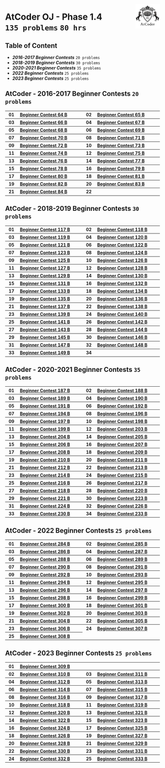 <picture><img align="right" width="80" src="/logos/atcoder.png"></img></picture>

# AtCoder OJ - Phase 1.4 <br> `135 problems` `80 hrs`

## Table of Content

- ***2016-2017 Beginner Contests***      `20 problems`
- ***2018-2019 Beginner Contests***      `30 problems`
- ***2020-2021 Beginner Contests***      `35 problems`
- ***2022 Beginner Contests***           `25 problems`
- ***2023 Beginner Contests***           `25 problems`

## AtCoder - 2016-2017 Beginner Contests `20 problems`

<table>
    <tbody>
        <tr>
<th align="center" width="50px">01</th><th align="left" width="550px"><a href="https://atcoder.jp/contests/abc064/tasks/abc064_b">Beginner Contest 64 B</a></th>
<th align="center" width="50px">02</th><th align="left" width="550px"><a href="https://atcoder.jp/contests/abc065/tasks/abc065_b">Beginner Contest 65 B</a></th>
        </tr>
        <tr>
<th align="center" width="50px">03</th><th align="left" width="550px"><a href="https://atcoder.jp/contests/abc066/tasks/abc066_b">Beginner Contest 66 B</a></th>
<th align="center" width="50px">04</th><th align="left" width="550px"><a href="https://atcoder.jp/contests/abc067/tasks/abc067_b">Beginner Contest 67 B</a></th>
        </tr>
        <tr>
<th align="center" width="50px">05</th><th align="left" width="550px"><a href="https://atcoder.jp/contests/abc068/tasks/abc068_b">Beginner Contest 68 B</a></th>
<th align="center" width="50px">06</th><th align="left" width="550px"><a href="https://atcoder.jp/contests/abc069/tasks/abc069_b">Beginner Contest 69 B</a></th>
        </tr>
        <tr>
<th align="center" width="50px">07</th><th align="left" width="550px"><a href="https://atcoder.jp/contests/abc070/tasks/abc070_b">Beginner Contest 70 B</a></th>
<th align="center" width="50px">08</th><th align="left" width="550px"><a href="https://atcoder.jp/contests/abc071/tasks/abc071_b">Beginner Contest 71 B</a></th>
        </tr>
        <tr>
<th align="center" width="50px">09</th><th align="left" width="550px"><a href="https://atcoder.jp/contests/abc072/tasks/abc072_b">Beginner Contest 72 B</a></th>
<th align="center" width="50px">10</th><th align="left" width="550px"><a href="https://atcoder.jp/contests/abc073/tasks/abc073_b">Beginner Contest 73 B</a></th>
        </tr>
        <tr>
<th align="center" width="50px">11</th><th align="left" width="550px"><a href="https://atcoder.jp/contests/abc074/tasks/abc074_b">Beginner Contest 74 B</a></th>
<th align="center" width="50px">12</th><th align="left" width="550px"><a href="https://atcoder.jp/contests/abc075/tasks/abc075_b">Beginner Contest 75 B</a></th>
        </tr>
        <tr>
<th align="center" width="50px">13</th><th align="left" width="550px"><a href="https://atcoder.jp/contests/abc076/tasks/abc076_b">Beginner Contest 76 B</a></th>
<th align="center" width="50px">14</th><th align="left" width="550px"><a href="https://atcoder.jp/contests/abc077/tasks/abc077_b">Beginner Contest 77 B</a></th>
        </tr>
        <tr>
<th align="center" width="50px">15</th><th align="left" width="550px"><a href="https://atcoder.jp/contests/abc078/tasks/abc078_b">Beginner Contest 78 B</a></th>
<th align="center" width="50px">16</th><th align="left" width="550px"><a href="https://atcoder.jp/contests/abc079/tasks/abc079_b">Beginner Contest 79 B</a></th>
        </tr>
        <tr>
<th align="center" width="50px">17</th><th align="left" width="550px"><a href="https://atcoder.jp/contests/abc080/tasks/abc080_b">Beginner Contest 80 B</a></th>
<th align="center" width="50px">18</th><th align="left" width="550px"><a href="https://atcoder.jp/contests/abc081/tasks/abc081_b">Beginner Contest 81 B</a></th>
        </tr>
        <tr>
<th align="center" width="50px">19</th><th align="left" width="550px"><a href="https://atcoder.jp/contests/abc082/tasks/abc082_b">Beginner Contest 82 B</a></th>
<th align="center" width="50px">20</th><th align="left" width="550px"><a href="https://atcoder.jp/contests/abc083/tasks/abc083_b">Beginner Contest 83 B</a></th>
        </tr>
        <tr>
<th align="center" width="50px">21</th><th align="left" width="550px"><a href="https://atcoder.jp/contests/abc084/tasks/abc084_b">Beginner Contest 84 B</a></th>
<th align="center" width="50px">22</th><th align="left" width="550px"><a href=""></a></th>
        </tr>
    </tbody>
</table>

## AtCoder - 2018-2019 Beginner Contests `30 problems`

<table>
    <tbody>
        <tr>
<th align="center" width="50px">01</th><th align="left" width="550px"><a href="https://atcoder.jp/contests/abc117/tasks/abc117_b">Beginner Contest 117 B</a></th>
<th align="center" width="50px">02</th><th align="left" width="550px"><a href="https://atcoder.jp/contests/abc118/tasks/abc118_b">Beginner Contest 118 B</a></th>
        </tr>
        <tr>
<th align="center" width="50px">03</th><th align="left" width="550px"><a href="https://atcoder.jp/contests/abc119/tasks/abc119_b">Beginner Contest 119 B</a></th>
<th align="center" width="50px">04</th><th align="left" width="550px"><a href="https://atcoder.jp/contests/abc120/tasks/abc120_b">Beginner Contest 120 B</a></th>
        </tr>
        <tr>
<th align="center" width="50px">05</th><th align="left" width="550px"><a href="https://atcoder.jp/contests/abc121/tasks/abc121_b">Beginner Contest 121 B</a></th>
<th align="center" width="50px">06</th><th align="left" width="550px"><a href="https://atcoder.jp/contests/abc122/tasks/abc122_b">Beginner Contest 122 B</a></th>
        </tr>
        <tr>
<th align="center" width="50px">07</th><th align="left" width="550px"><a href="https://atcoder.jp/contests/abc123/tasks/abc123_b">Beginner Contest 123 B</a></th>
<th align="center" width="50px">08</th><th align="left" width="550px"><a href="https://atcoder.jp/contests/abc124/tasks/abc124_b">Beginner Contest 124 B</a></th>
        </tr>
        <tr>
<th align="center" width="50px">09</th><th align="left" width="550px"><a href="https://atcoder.jp/contests/abc125/tasks/abc125_b">Beginner Contest 125 B</a></th>
<th align="center" width="50px">10</th><th align="left" width="550px"><a href="https://atcoder.jp/contests/abc126/tasks/abc126_b">Beginner Contest 126 B</a></th>
        </tr>
        <tr>
<th align="center" width="50px">11</th><th align="left" width="550px"><a href="https://atcoder.jp/contests/abc127/tasks/abc127_b">Beginner Contest 127 B</a></th>
<th align="center" width="50px">12</th><th align="left" width="550px"><a href="https://atcoder.jp/contests/abc128/tasks/abc128_b">Beginner Contest 128 B</a></th>
        </tr>
        <tr>
<th align="center" width="50px">13</th><th align="left" width="550px"><a href="https://atcoder.jp/contests/abc129/tasks/abc129_b">Beginner Contest 129 B</a></th>
<th align="center" width="50px">14</th><th align="left" width="550px"><a href="https://atcoder.jp/contests/abc130/tasks/abc130_b">Beginner Contest 130 B</a></th>
        </tr>
        <tr>
<th align="center" width="50px">15</th><th align="left" width="550px"><a href="https://atcoder.jp/contests/abc131/tasks/abc131_b">Beginner Contest 131 B</a></th>
<th align="center" width="50px">16</th><th align="left" width="550px"><a href="https://atcoder.jp/contests/abc132/tasks/abc132_b">Beginner Contest 132 B</a></th>
        </tr>
        <tr>
<th align="center" width="50px">17</th><th align="left" width="550px"><a href="https://atcoder.jp/contests/abc133/tasks/abc133_b">Beginner Contest 133 B</a></th>
<th align="center" width="50px">18</th><th align="left" width="550px"><a href="https://atcoder.jp/contests/abc134/tasks/abc134_b">Beginner Contest 134 B</a></th>
        </tr>
        <tr>
<th align="center" width="50px">19</th><th align="left" width="550px"><a href="https://atcoder.jp/contests/abc135/tasks/abc135_b">Beginner Contest 135 B</a></th>
<th align="center" width="50px">20</th><th align="left" width="550px"><a href="https://atcoder.jp/contests/abc136/tasks/abc136_b">Beginner Contest 136 B</a></th>
        </tr>
        <tr>
<th align="center" width="50px">21</th><th align="left" width="550px"><a href="https://atcoder.jp/contests/abc137/tasks/abc137_b">Beginner Contest 137 B</a></th>
<th align="center" width="50px">22</th><th align="left" width="550px"><a href="https://atcoder.jp/contests/abc138/tasks/abc138_b">Beginner Contest 138 B</a></th>
        </tr>
        <tr>
<th align="center" width="50px">23</th><th align="left" width="550px"><a href="https://atcoder.jp/contests/abc139/tasks/abc139_b">Beginner Contest 139 B</a></th>
<th align="center" width="50px">24</th><th align="left" width="550px"><a href="https://atcoder.jp/contests/abc140/tasks/abc140_b">Beginner Contest 140 B</a></th>
        </tr>
        <tr>
<th align="center" width="50px">25</th><th align="left" width="550px"><a href="https://atcoder.jp/contests/abc141/tasks/abc141_b">Beginner Contest 141 B</a></th>
<th align="center" width="50px">26</th><th align="left" width="550px"><a href="https://atcoder.jp/contests/abc142/tasks/abc142_b">Beginner Contest 142 B</a></th>
        </tr>
        <tr>
<th align="center" width="50px">27</th><th align="left" width="550px"><a href="https://atcoder.jp/contests/abc143/tasks/abc143_b">Beginner Contest 143 B</a></th>
<th align="center" width="50px">28</th><th align="left" width="550px"><a href="https://atcoder.jp/contests/abc144/tasks/abc144_b">Beginner Contest 144 B</a></th>
        </tr>
        <tr>
<th align="center" width="50px">29</th><th align="left" width="550px"><a href="https://atcoder.jp/contests/abc145/tasks/abc145_b">Beginner Contest 145 B</a></th>
<th align="center" width="50px">30</th><th align="left" width="550px"><a href="https://atcoder.jp/contests/abc146/tasks/abc146_b">Beginner Contest 146 B</a></th>
        </tr>
        <tr>
<th align="center" width="50px">31</th><th align="left" width="550px"><a href="https://atcoder.jp/contests/abc147/tasks/abc147_b">Beginner Contest 147 B</a></th>
<th align="center" width="50px">32</th><th align="left" width="550px"><a href="https://atcoder.jp/contests/abc148/tasks/abc148_b">Beginner Contest 148 B</a></th>
        </tr>
        <tr>
<th align="center" width="50px">33</th><th align="left" width="550px"><a href="https://atcoder.jp/contests/abc149/tasks/abc149_b">Beginner Contest 149 B</a></th>
<th align="center" width="50px">34</th><th align="left" width="550px"><a href=""></a></th>
        </tr>
    </tbody>
</table>

## AtCoder - 2020-2021 Beginner Contests `35 problems`

<table>
    <tbody>
        <tr>
<th align="center" width="50px">01</th><th align="left" width="550px"><a href="https://atcoder.jp/contests/abc187/tasks/abc187_b">Beginner Contest 187 B</a></th>
<th align="center" width="50px">02</th><th align="left" width="550px"><a href="https://atcoder.jp/contests/abc188/tasks/abc188_b">Beginner Contest 188 B</a></th>
        </tr>
        <tr>
<th align="center" width="50px">03</th><th align="left" width="550px"><a href="https://atcoder.jp/contests/abc189/tasks/abc189_b">Beginner Contest 189 B</a></th>
<th align="center" width="50px">04</th><th align="left" width="550px"><a href="https://atcoder.jp/contests/abc190/tasks/abc190_b">Beginner Contest 190 B</a></th>
        </tr>
        <tr>
<th align="center" width="50px">05</th><th align="left" width="550px"><a href="https://atcoder.jp/contests/abc191/tasks/abc191_b">Beginner Contest 191 B</a></th>
<th align="center" width="50px">06</th><th align="left" width="550px"><a href="https://atcoder.jp/contests/abc192/tasks/abc192_b">Beginner Contest 192 B</a></th>
        </tr>
        <tr>
<th align="center" width="50px">07</th><th align="left" width="550px"><a href="https://atcoder.jp/contests/abc194/tasks/abc194_b">Beginner Contest 194 B</a></th>
<th align="center" width="50px">08</th><th align="left" width="550px"><a href="https://atcoder.jp/contests/abc196/tasks/abc196_b">Beginner Contest 196 B</a></th>
        </tr>
        <tr>
<th align="center" width="50px">09</th><th align="left" width="550px"><a href="https://atcoder.jp/contests/abc197/tasks/abc197_b">Beginner Contest 197 B</a></th>
<th align="center" width="50px">10</th><th align="left" width="550px"><a href="https://atcoder.jp/contests/abc198/tasks/abc198_b">Beginner Contest 198 B</a></th>
        </tr>
        <tr>
<th align="center" width="50px">11</th><th align="left" width="550px"><a href="https://atcoder.jp/contests/abc199/tasks/abc199_b">Beginner Contest 199 B</a></th>
<th align="center" width="50px">12</th><th align="left" width="550px"><a href="https://atcoder.jp/contests/abc203/tasks/abc203_b">Beginner Contest 203 B</a></th>
        </tr>
        <tr>
<th align="center" width="50px">13</th><th align="left" width="550px"><a href="https://atcoder.jp/contests/abc204/tasks/abc204_b">Beginner Contest 204 B</a></th>
<th align="center" width="50px">14</th><th align="left" width="550px"><a href="https://atcoder.jp/contests/abc205/tasks/abc205_b">Beginner Contest 205 B</a></th>
        </tr>
        <tr>
<th align="center" width="50px">15</th><th align="left" width="550px"><a href="https://atcoder.jp/contests/abc206/tasks/abc206_b">Beginner Contest 206 B</a></th>
<th align="center" width="50px">16</th><th align="left" width="550px"><a href="https://atcoder.jp/contests/abc207/tasks/abc207_b">Beginner Contest 207 B</a></th>
        </tr>
        <tr>
<th align="center" width="50px">17</th><th align="left" width="550px"><a href="https://atcoder.jp/contests/abc208/tasks/abc208_b">Beginner Contest 208 B</a></th>
<th align="center" width="50px">18</th><th align="left" width="550px"><a href="https://atcoder.jp/contests/abc209/tasks/abc209_b">Beginner Contest 209 B</a></th>
        </tr>
        <tr>
<th align="center" width="50px">19</th><th align="left" width="550px"><a href="https://atcoder.jp/contests/abc210/tasks/abc210_b">Beginner Contest 210 B</a></th>
<th align="center" width="50px">20</th><th align="left" width="550px"><a href="https://atcoder.jp/contests/abc211/tasks/abc211_b">Beginner Contest 211 B</a></th>
        </tr>
        <tr>
<th align="center" width="50px">21</th><th align="left" width="550px"><a href="https://atcoder.jp/contests/abc212/tasks/abc212_b">Beginner Contest 212 B</a></th>
<th align="center" width="50px">22</th><th align="left" width="550px"><a href="https://atcoder.jp/contests/abc213/tasks/abc213_b">Beginner Contest 213 B</a></th>
        </tr>
        <tr>
<th align="center" width="50px">23</th><th align="left" width="550px"><a href="https://atcoder.jp/contests/abc214/tasks/abc214_b">Beginner Contest 214 B</a></th>
<th align="center" width="50px">24</th><th align="left" width="550px"><a href="https://atcoder.jp/contests/abc215/tasks/abc215_b">Beginner Contest 215 B</a></th>
        </tr>
        <tr>
<th align="center" width="50px">25</th><th align="left" width="550px"><a href="https://atcoder.jp/contests/abc216/tasks/abc216_b">Beginner Contest 216 B</a></th>
<th align="center" width="50px">26</th><th align="left" width="550px"><a href="https://atcoder.jp/contests/abc217/tasks/abc217_b">Beginner Contest 217 B</a></th>
        </tr>
        <tr>
<th align="center" width="50px">27</th><th align="left" width="550px"><a href="https://atcoder.jp/contests/abc218/tasks/abc218_b">Beginner Contest 218 B</a></th>
<th align="center" width="50px">28</th><th align="left" width="550px"><a href="https://atcoder.jp/contests/abc220/tasks/abc220_b">Beginner Contest 220 B</a></th>
        </tr>
        <tr>
<th align="center" width="50px">29</th><th align="left" width="550px"><a href="https://atcoder.jp/contests/abc221/tasks/abc221_b">Beginner Contest 221 B</a></th>
<th align="center" width="50px">30</th><th align="left" width="550px"><a href="https://atcoder.jp/contests/abc223/tasks/abc223_b">Beginner Contest 223 B</a></th>
        </tr>
        <tr>
<th align="center" width="50px">31</th><th align="left" width="550px"><a href="https://atcoder.jp/contests/abc224/tasks/abc224_b">Beginner Contest 224 B</a></th>
<th align="center" width="50px">32</th><th align="left" width="550px"><a href="https://atcoder.jp/contests/abc226/tasks/abc226_b">Beginner Contest 226 B</a></th>
        </tr>
        <tr>
<th align="center" width="50px">33</th><th align="left" width="550px"><a href="https://atcoder.jp/contests/abc230/tasks/abc230_b">Beginner Contest 230 B</a></th>
<th align="center" width="50px">34</th><th align="left" width="550px"><a href="https://atcoder.jp/contests/abc233/tasks/abc233_b">Beginner Contest 233 B</a></th>
        </tr>
    </tbody>
</table>

## AtCoder - 2022 Beginner Contests `25 problems`

<table>
    <tbody>
        <tr>
<th align="center" width="50px">01</th><th align="left" width="550px"><a href="https://atcoder.jp/contests/abc284/tasks/abc284_b">Beginner Contest 284 B</a></th>
<th align="center" width="50px">02</th><th align="left" width="550px"><a href="https://atcoder.jp/contests/abc285/tasks/abc285_b">Beginner Contest 285 B</a></th>
        </tr>
        <tr>
<th align="center" width="50px">03</th><th align="left" width="550px"><a href="https://atcoder.jp/contests/abc286/tasks/abc286_b">Beginner Contest 286 B</a></th>
<th align="center" width="50px">04</th><th align="left" width="550px"><a href="https://atcoder.jp/contests/abc287/tasks/abc287_b">Beginner Contest 287 B</a></th>
        </tr>
        <tr>
<th align="center" width="50px">05</th><th align="left" width="550px"><a href="https://atcoder.jp/contests/abc288/tasks/abc288_b">Beginner Contest 288 B</a></th>
<th align="center" width="50px">06</th><th align="left" width="550px"><a href="https://atcoder.jp/contests/abc289/tasks/abc289_b">Beginner Contest 289 B</a></th>
        </tr>
        <tr>
<th align="center" width="50px">07</th><th align="left" width="550px"><a href="https://atcoder.jp/contests/abc290/tasks/abc290_b">Beginner Contest 290 B</a></th>
<th align="center" width="50px">08</th><th align="left" width="550px"><a href="https://atcoder.jp/contests/abc291/tasks/abc291_b">Beginner Contest 291 B</a></th>
        </tr>
        <tr>
<th align="center" width="50px">09</th><th align="left" width="550px"><a href="https://atcoder.jp/contests/abc292/tasks/abc292_b">Beginner Contest 292 B</a></th>
<th align="center" width="50px">10</th><th align="left" width="550px"><a href="https://atcoder.jp/contests/abc293/tasks/abc293_b">Beginner Contest 293 B</a></th>
        </tr>
        <tr>
<th align="center" width="50px">11</th><th align="left" width="550px"><a href="https://atcoder.jp/contests/abc294/tasks/abc294_b">Beginner Contest 294 B</a></th>
<th align="center" width="50px">12</th><th align="left" width="550px"><a href="https://atcoder.jp/contests/abc295/tasks/abc295_b">Beginner Contest 295 B</a></th>
        </tr>
        <tr>
<th align="center" width="50px">13</th><th align="left" width="550px"><a href="https://atcoder.jp/contests/abc296/tasks/abc296_b">Beginner Contest 296 B</a></th>
<th align="center" width="50px">14</th><th align="left" width="550px"><a href="https://atcoder.jp/contests/abc297/tasks/abc297_b">Beginner Contest 297 B</a></th>
        </tr>
        <tr>
<th align="center" width="50px">15</th><th align="left" width="550px"><a href="https://atcoder.jp/contests/abc298/tasks/abc298_b">Beginner Contest 298 B</a></th>
<th align="center" width="50px">16</th><th align="left" width="550px"><a href="https://atcoder.jp/contests/abc299/tasks/abc299_b">Beginner Contest 299 B</a></th>
        </tr>
        <tr>
<th align="center" width="50px">17</th><th align="left" width="550px"><a href="https://atcoder.jp/contests/abc300/tasks/abc300_b">Beginner Contest 300 B</a></th>
<th align="center" width="50px">18</th><th align="left" width="550px"><a href="https://atcoder.jp/contests/abc301/tasks/abc301_b">Beginner Contest 301 B</a></th>
        </tr>
        <tr>
<th align="center" width="50px">19</th><th align="left" width="550px"><a href="https://atcoder.jp/contests/abc302/tasks/abc302_b">Beginner Contest 302 B</a></th>
<th align="center" width="50px">20</th><th align="left" width="550px"><a href="https://atcoder.jp/contests/abc303/tasks/abc303_b">Beginner Contest 303 B</a></th>
        </tr>
        <tr>
<th align="center" width="50px">21</th><th align="left" width="550px"><a href="https://atcoder.jp/contests/abc304/tasks/abc304_b">Beginner Contest 304 B</a></th>
<th align="center" width="50px">22</th><th align="left" width="550px"><a href="https://atcoder.jp/contests/abc305/tasks/abc305_b">Beginner Contest 305 B</a></th>
        </tr>
        <tr>
<th align="center" width="50px">23</th><th align="left" width="550px"><a href="https://atcoder.jp/contests/abc306/tasks/abc306_b">Beginner Contest 306 B</a></th>
<th align="center" width="50px">24</th><th align="left" width="550px"><a href="https://atcoder.jp/contests/abc307/tasks/abc307_b">Beginner Contest 307 B</a></th>
        </tr>
        <tr>
<th align="center" width="50px">25</th><th align="left" width="550px"><a href="https://atcoder.jp/contests/abc308/tasks/abc308_b">Beginner Contest 308 B</a></th>
        </tr>
    </tbody>
</table>

## AtCoder - 2023 Beginner Contests `25 problems`

<table>
    <tbody>
        <tr>
<th align="center" width="50px">01</th><th align="left" width="550px"><a href="https://atcoder.jp/contests/abc309/tasks/abc309_b">Beginner Contest 309 B</a></th>
        </tr>
        <tr>
<th align="center" width="50px">02</th><th align="left" width="550px"><a href="https://atcoder.jp/contests/abc310/tasks/abc310_b">Beginner Contest 310 B</a></th>
<th align="center" width="50px">03</th><th align="left" width="550px"><a href="https://atcoder.jp/contests/abc311/tasks/abc311_b">Beginner Contest 311 B</a></th>
        </tr>
        <tr>
<th align="center" width="50px">04</th><th align="left" width="550px"><a href="https://atcoder.jp/contests/abc312/tasks/abc312_b">Beginner Contest 312 B</a></th>
<th align="center" width="50px">05</th><th align="left" width="550px"><a href="https://atcoder.jp/contests/abc313/tasks/abc313_b">Beginner Contest 313 B</a></th>
        </tr>
        <tr>
<th align="center" width="50px">06</th><th align="left" width="550px"><a href="https://atcoder.jp/contests/abc314/tasks/abc314_b">Beginner Contest 314 B</a></th>
<th align="center" width="50px">07</th><th align="left" width="550px"><a href="https://atcoder.jp/contests/abc315/tasks/abc315_b">Beginner Contest 315 B</a></th>
        </tr>
        <tr>
<th align="center" width="50px">08</th><th align="left" width="550px"><a href="https://atcoder.jp/contests/abc316/tasks/abc316_b">Beginner Contest 316 B</a></th>
<th align="center" width="50px">09</th><th align="left" width="550px"><a href="https://atcoder.jp/contests/abc317/tasks/abc317_b">Beginner Contest 317 B</a></th>
        </tr>
        <tr>
<th align="center" width="50px">10</th><th align="left" width="550px"><a href="https://atcoder.jp/contests/abc318/tasks/abc318_b">Beginner Contest 318 B</a></th>
<th align="center" width="50px">11</th><th align="left" width="550px"><a href="https://atcoder.jp/contests/abc319/tasks/abc319_b">Beginner Contest 319 B</a></th>
        </tr>
        <tr>
<th align="center" width="50px">12</th><th align="left" width="550px"><a href="https://atcoder.jp/contests/abc320/tasks/abc320_b">Beginner Contest 320 B</a></th>
<th align="center" width="50px">13</th><th align="left" width="550px"><a href="https://atcoder.jp/contests/abc321/tasks/abc321_b">Beginner Contest 321 B</a></th>
        </tr>
        <tr>
<th align="center" width="50px">14</th><th align="left" width="550px"><a href="https://atcoder.jp/contests/abc322/tasks/abc322_b">Beginner Contest 322 B</a></th>
<th align="center" width="50px">15</th><th align="left" width="550px"><a href="https://atcoder.jp/contests/abc323/tasks/abc323_b">Beginner Contest 323 B</a></th>
        </tr>
        <tr>
<th align="center" width="50px">16</th><th align="left" width="550px"><a href="https://atcoder.jp/contests/abc324/tasks/abc324_b">Beginner Contest 324 B</a></th>
<th align="center" width="50px">17</th><th align="left" width="550px"><a href="https://atcoder.jp/contests/abc325/tasks/abc325_b">Beginner Contest 325 B</a></th>
        </tr>
        <tr>
<th align="center" width="50px">18</th><th align="left" width="550px"><a href="https://atcoder.jp/contests/abc326/tasks/abc326_b">Beginner Contest 326 B</a></th>
<th align="center" width="50px">19</th><th align="left" width="550px"><a href="https://atcoder.jp/contests/abc327/tasks/abc327_b">Beginner Contest 327 B</a></th>
        </tr>
        <tr>
<th align="center" width="50px">20</th><th align="left" width="550px"><a href="https://atcoder.jp/contests/abc328/tasks/abc328_b">Beginner Contest 328 B</a></th>
<th align="center" width="50px">21</th><th align="left" width="550px"><a href="https://atcoder.jp/contests/abc329/tasks/abc329_b">Beginner Contest 329 B</a></th>
        </tr>
        <tr>
<th align="center" width="50px">22</th><th align="left" width="550px"><a href="https://atcoder.jp/contests/abc330/tasks/abc330_b">Beginner Contest 330 B</a></th>
<th align="center" width="50px">23</th><th align="left" width="550px"><a href="https://atcoder.jp/contests/abc331/tasks/abc331_b">Beginner Contest 331 B</a></th>
        </tr>
        <tr>
<th align="center" width="50px">24</th><th align="left" width="550px"><a href="https://atcoder.jp/contests/abc332/tasks/abc332_b">Beginner Contest 332 B</a></th>
<th align="center" width="50px">25</th><th align="left" width="550px"><a href="https://atcoder.jp/contests/abc333/tasks/abc333_b">Beginner Contest 333 B</a></th>
        </tr>
    </tbody>
</table>
